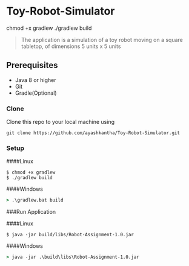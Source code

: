 # Toy-Robot-Simulator


chmod +x gradlew
./gradlew build

> The application is a simulation of a toy robot moving on a square tabletop, of
  dimensions 5 units x 5 units

## Prerequisites

- Java 8 or higher
- Git
- Gradle(Optional)

### Clone

Clone this repo to your local machine using
```shell
git clone https://github.com/ayashkantha/Toy-Robot-Simulator.git
```

### Setup

####Linux
```shell
$ chmod +x gradlew
$ ./gradlew build
```

####Windows
```cmd
> .\gradlew.bat build
```

###Run Application

####Linux
```shell
$ java -jar build/libs/Robot-Assignment-1.0.jar
```

####Windows
```cmd
> java -jar .\build\libs\Robot-Assignment-1.0.jar
```
